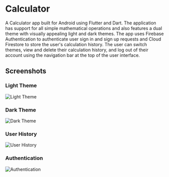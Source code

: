# Calculator

A Calculator app built for Android using Flutter and Dart. The application has support
for all simple mathematical operations and also features a dual theme with visually
appealing light and dark themes. The app uses Firebase Authentication to authenticate user sign in and sign up requests and Cloud Firestore to store the user's calculation history. The user can switch themes, view and delete their calculation history, and log out of their account using the navigation bar at the top of the user interface.

## Screenshots

### Light Theme
![Light Theme](brand/screenshots/LightTheme.jpg)

### Dark Theme
![Dark Theme](brand/screenshots/DarkTheme.jpg)

### User History
![User History](brand/screenshots/History.jpg)

### Authentication
![Authentication](brand/screenshots/Login.jpg)